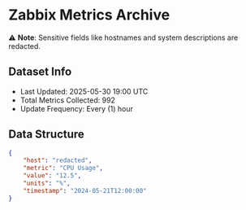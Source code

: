 # Zabbix Metrics Archive

⚠️ **Note**: Sensitive fields like hostnames and system descriptions are redacted.

## Dataset Info
- Last Updated: 2025-05-30 19:00 UTC
- Total Metrics Collected: 992
- Update Frequency: Every (1) hour

## Data Structure
```json
{
    "host": "redacted",
    "metric": "CPU Usage",
    "value": "12.5",
    "units": "%",
    "timestamp": "2024-05-21T12:00:00"
}
```
